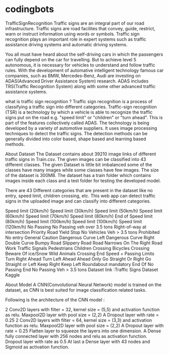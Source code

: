 # codingbots



TrafficSignRecognition
Traffic signs are an integral part of our road infrastructure. Traffic signs are road facilites that convey, guide, restrict, warn or instruct information using words or symbols. Traffic sign recognition plays an important role in expert systems such as traffic assistance driving systems and automatic driving systems.

You all must have heard about the self-driving cars in which the passengers can fully depend on the car for travelling. But to achieve level 5 autonomous, it is necessary for vehicles to understand and follow traffic rules. With the development of automative intelligent technology famous car companies, such as BMW, Mercedes-Benz, Audi are investing on ADAS(Advanced Driver Assistance System) research. ADAS includes TRS(Traffic Recognition System) along with some other advanced traffic assistance systems.

what is traffic sign recognition ?
Traffic sign recognition is a process of classifying a traffic sign into different categories. Traffic-sign recognition (TSR) is a technology by which a vehicle is able to recognize the traffic signs put on the road e.g. "speed limit" or "children" or "turn ahead". This is part of the features collectively called ADAS. The technology is being developed by a variety of automotive suppliers. It uses image processing techniques to detect the traffic signs. The detection methods can be generally divided into color based, shape based and learning based methods.

About Dataset
The Dataset contains about 39210 image links of different traffic signs in Train.csv. The given images can be classified into 43 different classes. The given Dataset is little bit imbalanced some of the classes have many images while some classes have few images. The size of the dataset is 300MB. The dataset has a train folder which contains images inside each class and a test folder for testing the developed model.

There are 43 Different categories that are present in the dataset like no entry, speed limit, children crossing, etc. This web app can detect traffic signs in the uploaded image and can classify into different categories.

Speed limit (20km/h) Speed limit (30km/h) Speed limit (50km/h) Speed limit (60km/h) Speed limit (70km/h) Speed limit (80km/h) End of Speed limit (80km/h) Speed limit (100km/h) Speed limit (100km/h) Speed limit (120km/h) No Passing No Passing veh over 3.5 tons Right-of-way at intersection Priority Road Yield Stop No Vehicles Veh > 3.5 tons Prohibited No entry General Caution Dangerous Curve Left Dangerous Curve Right Double Curve Bumpy Road Slippery Road Road Narrows On The Right Road Work Traffic Signals Pedestrians Children Crossing Bicycles Crossing Beware Of ice/Snow Wild Animals Crossing End Speed + Passing Limits Turn Right Ahead Turn Left Ahead Ahead Only Go Straight Or Right Go Straight or Left Keep Right Keep Left Roundabout mandatory End Of No Passing End No Passing Veh > 3.5 tons Dataset link :Traffic Signs Dataset Kaggle

About Model
A CNN(Convolutional Neural Network) model is trained on the dataset, as CNN is best suited for image classification related tasks.

Following is the architecture of the CNN model :

2 Conv2D layers with filter = 32, kernel size = (5,5) and activation function as relu. Maxpool2D layer with pool size = (2,2) A Dropout layer with rate = 0.25 2 Conv2D layers with filter = 64, kernel size = (3,3) and activation function as relu. Maxpool2D layer with pool size = (2,2) A Dropout layer with rate = 0.25 Flatten layer to squeeze the layers into one dimension. A Dense fully connected layer with 256 nodes and relu as activation function. Dropout layer with rate as 0.5 At last a Dense layer with 43 nodes and Sigmoid as activation function.
